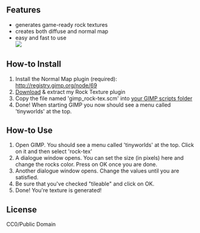 ## Features
* generates game-ready rock textures
* creates both diffuse and normal map
* easy and fast to use  
![](http://orig10.deviantart.net/603e/f/2015/186/6/f/example3_by_rick_tinyworlds-d901hbe.jpg) 
 
## How-to Install
1. Install the Normal Map plugin (required): http://registry.gimp.org/node/69
2. [Download](https://github.com/tinyworlds/Rock-Texture-Generator/zipball/master) & extract my Rock Texture plugin
3. Copy the file named 'gimp_rock-tex.scm' into [your GIMP scripts folder](http://docs.gimp.org/en/install-script-fu.html)
4. Done! When starting GIMP you now should see a menu called 'tinyworlds' at the top.

## How-to Use
1. Open GIMP. You should see a menu called 'tinyworlds' at the top. Click on it and then select 'rock-tex'
2. A dialogue window opens. You can set the size (in pixels) here and change the rocks color. Press on OK once you are done.
3. Another dialogue window opens. Change the values until you are satisfied.
4. Be sure that you've checked "tileable" and click on OK.
5. Done! You're texture is generated!

## License
CC0/Public Domain
